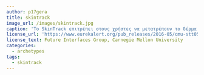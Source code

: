 ```yaml
---
author: p17gera
title: skintrack
image_url: /images/skintrack.jpg
caption: 'Το SkinTrack επιτρέπει στους χρήστες να μετατρέπουν το δέρμα τους σε touchpad για τον έλεγχο των smartwatch.Ο χρήστης φοράει μόνο ένα βραχιόλι, το οποίο διαδίδει ηλεκτρομαγνητικά κύματα στο δέρμα που μπορούν να εντοπιστούν με αισθητήρες που φοριούνται στον καρπό.'
license_url: 'https://www.eurekalert.org/pub_releases/2016-05/cmu-stt050516.php'
license_text: Future Interfaces Group, Carnegie Mellon University
categories:
  - archetypes
tags:
  - skintrack
---
```

